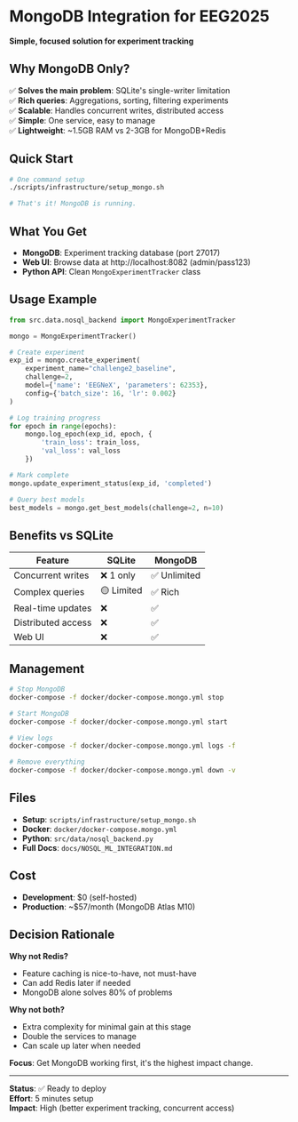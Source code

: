 # MongoDB Integration for EEG2025

**Simple, focused solution for experiment tracking**

## Why MongoDB Only?

✅ **Solves the main problem**: SQLite's single-writer limitation  
✅ **Rich queries**: Aggregations, sorting, filtering experiments  
✅ **Scalable**: Handles concurrent writes, distributed access  
✅ **Simple**: One service, easy to manage  
✅ **Lightweight**: ~1.5GB RAM vs 2-3GB for MongoDB+Redis  

## Quick Start

```bash
# One command setup
./scripts/infrastructure/setup_mongo.sh

# That's it! MongoDB is running.
```

## What You Get

- **MongoDB**: Experiment tracking database (port 27017)
- **Web UI**: Browse data at http://localhost:8082 (admin/pass123)
- **Python API**: Clean `MongoExperimentTracker` class

## Usage Example

```python
from src.data.nosql_backend import MongoExperimentTracker

mongo = MongoExperimentTracker()

# Create experiment
exp_id = mongo.create_experiment(
    experiment_name="challenge2_baseline",
    challenge=2,
    model={'name': 'EEGNeX', 'parameters': 62353},
    config={'batch_size': 16, 'lr': 0.002}
)

# Log training progress
for epoch in range(epochs):
    mongo.log_epoch(exp_id, epoch, {
        'train_loss': train_loss,
        'val_loss': val_loss
    })

# Mark complete
mongo.update_experiment_status(exp_id, 'completed')

# Query best models
best_models = mongo.get_best_models(challenge=2, n=10)
```

## Benefits vs SQLite

| Feature | SQLite | MongoDB |
|---------|--------|---------|
| Concurrent writes | ❌ 1 only | ✅ Unlimited |
| Complex queries | 🟡 Limited | ✅ Rich |
| Real-time updates | ❌ | ✅ |
| Distributed access | ❌ | ✅ |
| Web UI | ❌ | ✅ |

## Management

```bash
# Stop MongoDB
docker-compose -f docker/docker-compose.mongo.yml stop

# Start MongoDB
docker-compose -f docker/docker-compose.mongo.yml start

# View logs
docker-compose -f docker/docker-compose.mongo.yml logs -f

# Remove everything
docker-compose -f docker/docker-compose.mongo.yml down -v
```

## Files

- **Setup**: `scripts/infrastructure/setup_mongo.sh`
- **Docker**: `docker/docker-compose.mongo.yml`
- **Python**: `src/data/nosql_backend.py`
- **Full Docs**: `docs/NOSQL_ML_INTEGRATION.md`

## Cost

- **Development**: $0 (self-hosted)
- **Production**: ~$57/month (MongoDB Atlas M10)

## Decision Rationale

**Why not Redis?**
- Feature caching is nice-to-have, not must-have
- Can add Redis later if needed
- MongoDB alone solves 80% of problems

**Why not both?**
- Extra complexity for minimal gain at this stage
- Double the services to manage
- Can scale up later when needed

**Focus**: Get MongoDB working first, it's the highest impact change.

---

**Status**: ✅ Ready to deploy  
**Effort**: 5 minutes setup  
**Impact**: High (better experiment tracking, concurrent access)
